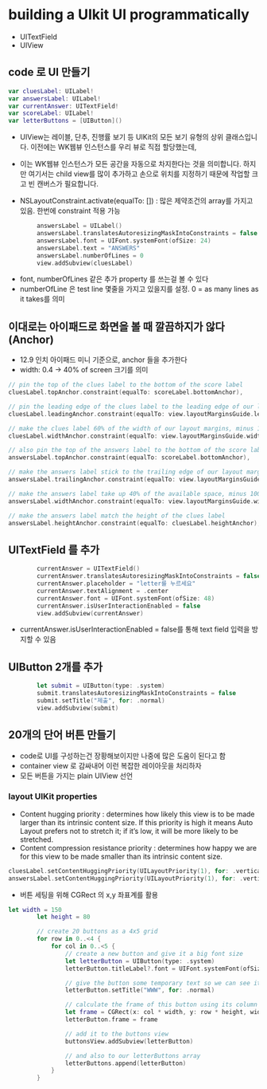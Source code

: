 # building a UIkit UI programmatically

- UITextField
- UIView


## code 로 UI 만들기

```swift
var cluesLabel: UILabel!
var answersLabel: UILabel!
var currentAnswer: UITextField!
var scoreLabel: UILabel!
var letterButtons = [UIButton]()
```

- UIView는 레이블, 단추, 진행률 보기 등 UIKit의 모든 보기 유형의 상위 클래스입니다. 이전에는 WK웹뷰 인스턴스를 우리 뷰로 직접 할당했는데, 
- 이는 WK웹뷰 인스턴스가 모든 공간을 자동으로 차지한다는 것을 의미합니다. 하지만 여기서는 child view를 많이 추가하고 손으로 위치를 지정하기 때문에 작업할 크고 빈 캔버스가 필요합니다.


- NSLayoutConstraint.activate(equalTo: []) : 많은 제약조건의 array를 가지고 있음. 한번에 constraint 적용 가능

```swift
        answersLabel = UILabel()
        answersLabel.translatesAutoresizingMaskIntoConstraints = false
        answersLabel.font = UIFont.systemFont(ofSize: 24)
        answersLabel.text = "ANSWERS"
        answersLabel.numberOfLines = 0
        view.addSubview(cluesLabel)
```
- font, numberOfLines 같은 추가 property 를 쓰는걸 볼 수 있다
- numberOfLine 은 test line 몇줄을 가지고 있을지를 설정. 0 = as many lines as it takes를 의미


## 이대로는 아이패드로 화면을 볼 때 깔끔하지가 않다 (Anchor)
- 12.9 인치 아이패드 미니 기준으로, anchor 들을 추가한다
- width: 0.4 -> 40% of screen 크기를 의미

```swift
// pin the top of the clues label to the bottom of the score label
cluesLabel.topAnchor.constraint(equalTo: scoreLabel.bottomAnchor),

// pin the leading edge of the clues label to the leading edge of our layout margins, adding 100 for some space
cluesLabel.leadingAnchor.constraint(equalTo: view.layoutMarginsGuide.leadingAnchor, constant: 100),

// make the clues label 60% of the width of our layout margins, minus 100
cluesLabel.widthAnchor.constraint(equalTo: view.layoutMarginsGuide.widthAnchor, multiplier: 0.6, constant: -100),

// also pin the top of the answers label to the bottom of the score label
answersLabel.topAnchor.constraint(equalTo: scoreLabel.bottomAnchor),

// make the answers label stick to the trailing edge of our layout margins, minus 100
answersLabel.trailingAnchor.constraint(equalTo: view.layoutMarginsGuide.trailingAnchor, constant: -100),

// make the answers label take up 40% of the available space, minus 100
answersLabel.widthAnchor.constraint(equalTo: view.layoutMarginsGuide.widthAnchor, multiplier: 0.4, constant: -100),

// make the answers label match the height of the clues label
answersLabel.heightAnchor.constraint(equalTo: cluesLabel.heightAnchor),
```


## UITextField 를 추가
```swift
        currentAnswer = UITextField()
        currentAnswer.translatesAutoresizingMaskIntoConstraints = false
        currentAnswer.placeholder = "letter를 누르세요"
        currentAnswer.textAlignment = .center
        currentAnswer.font = UIFont.systemFont(ofSize: 48)
        currentAnswer.isUserInteractionEnabled = false
        view.addSubview(currentAnswer)
```

- currentAnswer.isUserInteractionEnabled = false를 통해 text field 입력을 방지할 수 있음

## UIButton 2개를 추가

```swift
        let submit = UIButton(type: .system)
        submit.translatesAutoresizingMaskIntoConstraints = false
        submit.setTitle("제출", for: .normal)
        view.addSubview(submit)
```

## 20개의 단어 버튼 만들기
- code로 UI를 구성하는건 장황해보이지만 나중에 많은 도움이 된다고 함
- container view 로 감싸내어 이런 복잡한 레이아웃을 처리하자
- 모든 버튼을 가지는 plain UIView 선언

### layout UIKit properties

- Content hugging priority : determines how likely this view is to be made larger than its intrinsic content size. If this priority is high it means Auto Layout prefers not to stretch it; if it’s low, it will be more likely to be stretched.
- Content compression resistance priority : determines how happy we are for this view to be made smaller than its intrinsic content size.
```swift
cluesLabel.setContentHuggingPriority(UILayoutPriority(1), for: .vertical)
answersLabel.setContentHuggingPriority(UILayoutPriority(1), for: .vertical)
```

- 버튼 세팅을 위해 CGRect 의 x,y 좌표계를 활용
```swift
let width = 150
        let height = 80

        // create 20 buttons as a 4x5 grid
        for row in 0..<4 {
            for col in 0..<5 {
                // create a new button and give it a big font size
                let letterButton = UIButton(type: .system)
                letterButton.titleLabel?.font = UIFont.systemFont(ofSize: 36)

                // give the button some temporary text so we can see it on-screen
                letterButton.setTitle("WWW", for: .normal)

                // calculate the frame of this button using its column and row
                let frame = CGRect(x: col * width, y: row * height, width: width, height: height)
                letterButton.frame = frame

                // add it to the buttons view
                buttonsView.addSubview(letterButton)

                // and also to our letterButtons array
                letterButtons.append(letterButton)
            }
        }
```
